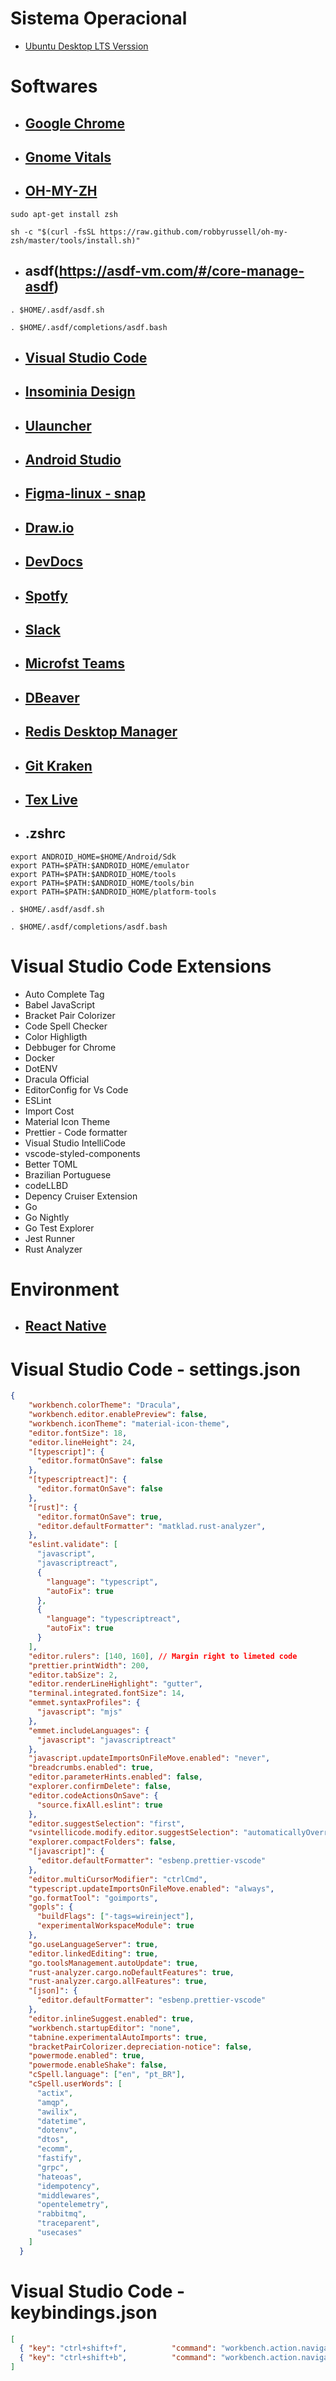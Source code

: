 # Sistema Operacional

- [Ubuntu Desktop LTS Verssion](https://ubuntu.com/download/desktop)

# Softwares

- ## [Google Chrome](https://www.google.pt/intl/pt-PT/chrome/?brand=CHBD&gclid=CjwKCAjwmrn5BRB2EiwAZgL9ouuCrvB9uc8UqESZQ9TouoMSfvgUUcZCEvs8G9ysJynbshGDIaarhRoCQWoQAvD_BwE&gclsrc=aw.ds)

- ## [Gnome Vitals](https://extensions.gnome.org/extension/1460/vitals/)

- ## [OH-MY-ZH](https://ohmyz.sh/)

```
sudo apt-get install zsh

sh -c "$(curl -fsSL https://raw.github.com/robbyrussell/oh-my-zsh/master/tools/install.sh)"
```

- ## asdf(https://asdf-vm.com/#/core-manage-asdf)

```
. $HOME/.asdf/asdf.sh

. $HOME/.asdf/completions/asdf.bash
```
- ## [Visual Studio Code](https://code.visualstudio.com/docs/setup/linux)

- ## [Insominia Design](https://support.insomnia.rest/article/23-installation#ubuntu)

- ## [Ulauncher](https://ulauncher.io/)

- ## [Android Studio](https://developer.android.com/studio)

- ## [Figma-linux - snap](https://snapcraft.io/figma-linux)

- ## [Draw.io](https://snapcraft.io/drawio)

- ## [DevDocs](https://github.com/freeCodeCamp/devdocs)

- ## [Spotfy](https://www.spotify.com/br/)

- ## [Slack](https://slack.com/intl/pt-br/)

- ## [Microfst Teams](https://snapcraft.io/teams-for-linux)

- ## [DBeaver](https://dbeaver.io/)

- ## [Redis Desktop Manager](https://snapcraft.io/redis-desktop-manager)

- ## [Git Kraken](https://snapcraft.io/gitkraken)

- ## [Tex Live](https://linuxconfig.org/how-to-install-latex-on-ubuntu-18-04-bionic-beaver-linux)

- ## .zshrc

```
export ANDROID_HOME=$HOME/Android/Sdk
export PATH=$PATH:$ANDROID_HOME/emulator
export PATH=$PATH:$ANDROID_HOME/tools
export PATH=$PATH:$ANDROID_HOME/tools/bin
export PATH=$PATH:$ANDROID_HOME/platform-tools

. $HOME/.asdf/asdf.sh

. $HOME/.asdf/completions/asdf.bash
```

# Visual Studio Code Extensions

- Auto Complete Tag
- Babel JavaScript
- Bracket Pair Colorizer
- Code Spell Checker
- Color Highligth
- Debbuger for Chrome
- Docker
- DotENV
- Dracula Official
- EditorConfig for Vs Code
- ESLint
- Import Cost
- Material Icon Theme
- Prettier - Code formatter
- Visual Studio IntelliCode
- vscode-styled-components
- Better TOML
- Brazilian Portuguese
- codeLLBD
- Depency Cruiser Extension
- Go
- Go Nightly
- Go Test Explorer
- Jest Runner
- Rust Analyzer

# Environment

- ## [React Native](https://react-native.rocketseat.dev/)

# Visual Studio Code - settings.json

```json
{
    "workbench.colorTheme": "Dracula",
    "workbench.editor.enablePreview": false,
    "workbench.iconTheme": "material-icon-theme",
    "editor.fontSize": 18,
    "editor.lineHeight": 24,
    "[typescript]": {
      "editor.formatOnSave": false
    },
    "[typescriptreact]": {
      "editor.formatOnSave": false
    },
    "[rust]": {
      "editor.formatOnSave": true,
      "editor.defaultFormatter": "matklad.rust-analyzer",
    },
    "eslint.validate": [
      "javascript",
      "javascriptreact",
      {
        "language": "typescript",
        "autoFix": true
      },
      {
        "language": "typescriptreact",
        "autoFix": true
      }
    ],
    "editor.rulers": [140, 160], // Margin right to limeted code
    "prettier.printWidth": 200,
    "editor.tabSize": 2,
    "editor.renderLineHighlight": "gutter",
    "terminal.integrated.fontSize": 14,
    "emmet.syntaxProfiles": {
      "javascript": "mjs"
    },
    "emmet.includeLanguages": {
      "javascript": "javascriptreact"
    },
    "javascript.updateImportsOnFileMove.enabled": "never",
    "breadcrumbs.enabled": true,
    "editor.parameterHints.enabled": false,
    "explorer.confirmDelete": false,
    "editor.codeActionsOnSave": {
      "source.fixAll.eslint": true
    },
    "editor.suggestSelection": "first",
    "vsintellicode.modify.editor.suggestSelection": "automaticallyOverrodeDefaultValue",
    "explorer.compactFolders": false,
    "[javascript]": {
      "editor.defaultFormatter": "esbenp.prettier-vscode"
    },
    "editor.multiCursorModifier": "ctrlCmd",
    "typescript.updateImportsOnFileMove.enabled": "always",
    "go.formatTool": "goimports",
    "gopls": {
      "buildFlags": ["-tags=wireinject"],
      "experimentalWorkspaceModule": true
    },
    "go.useLanguageServer": true,
    "editor.linkedEditing": true,
    "go.toolsManagement.autoUpdate": true,
    "rust-analyzer.cargo.noDefaultFeatures": true,
    "rust-analyzer.cargo.allFeatures": true,
    "[json]": {
      "editor.defaultFormatter": "esbenp.prettier-vscode"
    },
    "editor.inlineSuggest.enabled": true,
    "workbench.startupEditor": "none",
    "tabnine.experimentalAutoImports": true,
    "bracketPairColorizer.depreciation-notice": false,
    "powermode.enabled": true,
    "powermode.enableShake": false,
    "cSpell.language": ["en", "pt_BR"],
    "cSpell.userWords": [
      "actix",
      "amqp",
      "awilix",
      "datetime",
      "dotenv",
      "dtos",
      "ecomm",
      "fastify",
      "grpc",
      "hateoas",
      "idempotency",
      "middlewares",
      "opentelemetry",
      "rabbitmq",
      "traceparent",
      "usecases"
    ]
  }
```
# Visual Studio Code - keybindings.json

```json
[
  { "key": "ctrl+shift+f",          "command": "workbench.action.navigateForward" },
  { "key": "ctrl+shift+b",          "command": "workbench.action.navigateBack" },
]
```

